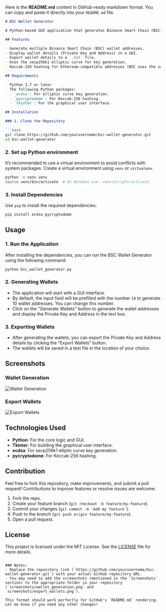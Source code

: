 Here is the **README.md** content in GitHub-ready markdown format. You can copy and paste it directly into your `README.md` file.

```md
# BSC Wallet Generator

A Python-based GUI application that generates Binance Smart Chain (BSC) wallet addresses using the secp256k1 elliptic curve and Keccak-256 hashing. This tool allows users to generate multiple wallet addresses, view them in a graphical interface, and export the wallet details (Private Key and Address) to a text file.

## Features

- Generate multiple Binance Smart Chain (BSC) wallet addresses.
- Display wallet details (Private Key and Address) in a GUI.
- Export wallet details to a `.txt` file.
- Uses the secp256k1 elliptic curve for key generation.
- Keccak-256 hashing for Ethereum-compatible addresses (BSC uses the same address format as Ethereum).

## Requirements

- Python 3.7 or later
- The following Python packages:
  - `ecdsa`: For elliptic curve key generation.
  - `pycryptodome`: For Keccak-256 hashing.
  - `tkinter`: For the graphical user interface.

## Installation

### 1. Clone the Repository

```bash
git clone https://github.com/yourusername/bsc-wallet-generator.git
cd bsc-wallet-generator
```

### 2. Set up Python environment

It’s recommended to use a virtual environment to avoid conflicts with system packages. Create a virtual environment using `venv` or `virtualenv`.

```bash
python -m venv venv
source venv/bin/activate  # On Windows use: venv\Scripts\activate
```

### 3. Install Dependencies

Use `pip` to install the required dependencies:

```bash
pip install ecdsa pycryptodome
```

## Usage

### 1. Run the Application

After installing the dependencies, you can run the BSC Wallet Generator using the following command:

```bash
python bsc_wallet_generator.py
```

### 2. Generating Wallets

- The application will start with a GUI interface.
- By default, the input field will be prefilled with the number `10` to generate 10 wallet addresses. You can change this number.
- Click on the "Generate Wallets" button to generate the wallet addresses and display the Private Key and Address in the text box.

### 3. Exporting Wallets

- After generating the wallets, you can export the Private Key and Address details by clicking the "Export Wallets" button.
- The wallets will be saved in a text file in the location of your choice.

## Screenshots

### Wallet Generation
![Wallet Generation](screenshots/wallet_generation.png)

### Export Wallets
![Export Wallets](screenshots/export_wallets.png)

## Technologies Used

- **Python**: For the core logic and GUI.
- **Tkinter**: For building the graphical user interface.
- **ecdsa**: For secp256k1 elliptic curve key generation.
- **pycryptodome**: For Keccak-256 hashing.

## Contribution

Feel free to fork this repository, make improvements, and submit a pull request! Contributions to improve features or resolve issues are welcome.

1. Fork the repo.
2. Create your feature branch (`git checkout -b feature/my-feature`).
3. Commit your changes (`git commit -m 'Add my feature'`).
4. Push to the branch (`git push origin feature/my-feature`).
5. Open a pull request.

## License

This project is licensed under the MIT License. See the [LICENSE](LICENSE) file for more details.
```

### Notes:
- Replace the repository link (`https://github.com/yourusername/bsc-wallet-generator.git`) with your actual GitHub repository URL.
- You may need to add the screenshots (mentioned in the `Screenshots` section) to the appropriate folder in your repository (`screenshots/wallet_generation.png` and `screenshots/export_wallets.png`).

This format should work perfectly for GitHub's `README.md` rendering. Let me know if you need any other changes!
